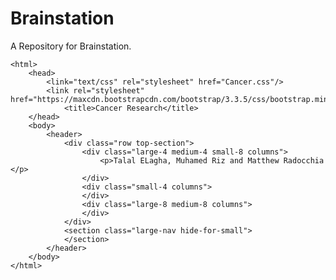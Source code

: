 # Brainstation
A Repository for Brainstation.
<!DOCTYPE html>
	<html>
		<head>
			<link="text/css" rel="stylesheet" href="Cancer.css"/>
			<link rel="stylesheet" href="https://maxcdn.bootstrapcdn.com/bootstrap/3.3.5/css/bootstrap.min.css"/>
				<title>Cancer Research</title>
		</head>
		<body>
			<header>
				<div class="row top-section">
					<div class="large-4 medium-4 small-8 columns">
						<p>Talal ELagha, Muhamed Riz and Matthew Radocchia </p>
					</div>
					<div class="small-4 columns">
					</div>
					<div class="large-8 medium-8 columns">
					</div>
				</div>
				<section class="large-nav hide-for-small">
				</section>
			</header>
		</body>
	</html>
